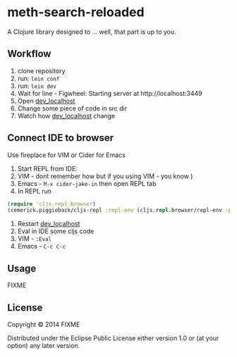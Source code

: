 # meth-search-reloaded

A Clojure library designed to ... well, that part is up to you.

## Workflow

1. clone repository
1. run: `lein conf`
1. run: `lein dev`
1. Wait for line - Figwheel: Starting server at http://localhost:3449
1. Open [dev_localhost](http://localhost:3449/index.html)
1. Change some piece of code in src dir
1. Watch how [dev_localhost](http://localhost:3449/index.html) change

## Connect IDE to browser

Use fireplace for VIM or Cider for Emacs

1. Start REPL from IDE:
  1. VIM - dont remember how but if you using VIM - you know )
  1. Emacs - `M-x cider-jake-in` then open REPL tab
1. In REPL run

  ```clojure
  (require 'cljs.repl.browser)
  (cemerick.piggieback/cljs-repl :repl-env (cljs.repl.browser/repl-env :port 9000))
  ```

1. Restart [dev_localhost](http://localhost:3449/index.html)
1. Eval in IDE some cljs code
  1. VIM - `:Eval`
  1. Emacs - `C-c C-c`

## Usage

FIXME

## License

Copyright © 2014 FIXME

Distributed under the Eclipse Public License either version 1.0 or (at
your option) any later version.
